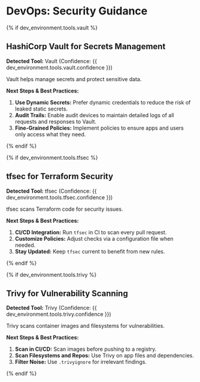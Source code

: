 # DevOps: Security Guidance

{% if dev_environment.tools.vault %}

## HashiCorp Vault for Secrets Management

**Detected Tool:** Vault (Confidence:
{{ dev_environment.tools.vault.confidence }})

Vault helps manage secrets and protect sensitive data.

**Next Steps & Best Practices:**

1. **Use Dynamic Secrets:** Prefer dynamic credentials to reduce the risk of
   leaked static secrets.
2. **Audit Trails:** Enable audit devices to maintain detailed logs of all
   requests and responses to Vault.
3. **Fine-Grained Policies:** Implement policies to ensure apps and users only
   access what they need.

{% endif %}

{% if dev_environment.tools.tfsec %}

## tfsec for Terraform Security

**Detected Tool:** tfsec (Confidence:
{{ dev_environment.tools.tfsec.confidence }})

tfsec scans Terraform code for security issues.

**Next Steps & Best Practices:**

1. **CI/CD Integration:** Run `tfsec` in CI to scan every pull request.
2. **Customize Policies:** Adjust checks via a configuration file when needed.
3. **Stay Updated:** Keep `tfsec` current to benefit from new rules.

{% endif %}

{% if dev_environment.tools.trivy %}

## Trivy for Vulnerability Scanning

**Detected Tool:** Trivy (Confidence:
{{ dev_environment.tools.trivy.confidence }})

Trivy scans container images and filesystems for vulnerabilities.

**Next Steps & Best Practices:**

1. **Scan in CI/CD:** Scan images before pushing to a registry.
2. **Scan Filesystems and Repos:** Use Trivy on app files and dependencies.
3. **Filter Noise:** Use `.trivyignore` for irrelevant findings.

{% endif %}
